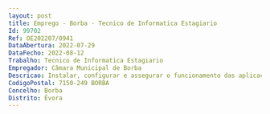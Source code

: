 ```yaml
--- 
layout: post
title: Emprego - Borba - Tecnico de Informatica Estagiario
Id: 99702
Ref: OE202207/0941
DataAbertura: 2022-07-29
DataFecho: 2022-08-12
Trabalho: Tecnico de Informatica Estagiario
Empregador: Câmara Municipal de Borba
Descricao: Instalar, configurar e assegurar o funcionamento das aplicações  Instruir e apoiar os trabalhadores, quer em termos de manuseamento com os terminais, quer na interação com os programasexistentes ou desenvolvidos (Helpdesk)  Organizar ficheiros de rede e gestão de utilizadores dedomínio  Instalar, configurar e proceder à manutenção dos servidores de rede  Zelar pelo cumprimento das normas de segurança física e lógica e pela manutenção do equipamento e dossuportes de informação e desencadear e controlar os procedimentos regulares de salvaguarda dainformação, nomeadamente cópias de segurança, de proteção da integridade e de recuperaçãoda informação
CodigoPostal: 7150-249 BORBA
Concelho: Borba
Distrito: Évora
--- 
```

